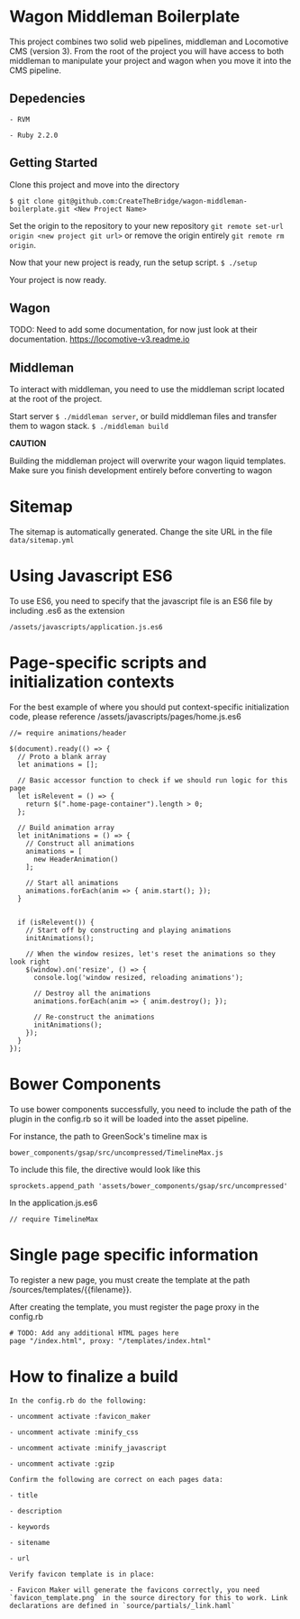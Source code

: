 # Wagon Middleman Boilerplate

This project combines two solid web pipelines, middleman and Locomotive CMS (version 3). From the root of the project you will have access to both middleman to manipulate your project and wagon when you move it into the CMS pipeline.

## Depedencies

    - RVM

    - Ruby 2.2.0


## Getting Started

Clone this project and move into the directory

`$ git clone git@github.com:CreateTheBridge/wagon-middleman-boilerplate.git <New Project Name>`

Set the origin to the repository to your new repository `git remote set-url origin <new project git url>` or remove the origin entirely `git remote rm origin`.

Now that your new project is ready, run the setup script. `$ ./setup`

Your project is now ready.


## Wagon

TODO: Need to add some documentation, for now just look at their documentation. https://locomotive-v3.readme.io

## Middleman

To interact with middleman, you need to use the middleman script located at the root of the project.

Start server `$ ./middleman server`, or build middleman files and transfer them to wagon stack. `$ ./middleman build`

**CAUTION**

Building the middleman project will overwrite your wagon liquid templates.  Make sure you finish development entirely before converting to wagon

# Sitemap

The sitemap is automatically generated. Change the site URL in the file `data/sitemap.yml`

# Using Javascript ES6

To use ES6, you need to specify that the javascript file is an ES6 file by including .es6 as the extension

```
/assets/javascripts/application.js.es6
```

# Page-specific scripts and initialization contexts

For the best example of where you should put context-specific initialization code, please reference /assets/javascripts/pages/home.js.es6

```
//= require animations/header

$(document).ready(() => {
  // Proto a blank array
  let animations = [];

  // Basic accessor function to check if we should run logic for this page
  let isRelevent = () => {
    return $(".home-page-container").length > 0;
  };

  // Build animation array
  let initAnimations = () => {
    // Construct all animations
    animations = [
      new HeaderAnimation()
    ];

    // Start all animations
    animations.forEach(anim => { anim.start(); });
  }


  if (isRelevent()) {
    // Start off by constructing and playing animations
    initAnimations();

    // When the window resizes, let's reset the animations so they look right
    $(window).on('resize', () => {
      console.log('window resized, reloading animations');

      // Destroy all the animations
      animations.forEach(anim => { anim.destroy(); });

      // Re-construct the animations
      initAnimations();
    });
  }
});
```

# Bower Components

To use bower components successfully, you need to include the path of the plugin in the config.rb so it will be loaded into the asset pipeline.

For instance, the path to GreenSock's timeline max is

```
bower_components/gsap/src/uncompressed/TimelineMax.js
```

To include this file, the directive would look like this

```
sprockets.append_path 'assets/bower_components/gsap/src/uncompressed'
```

In the application.js.es6

```
// require TimelineMax
```


# Single page specific information

To register a new page, you must create the template at the path /sources/templates/{{filename}}.

After creating the template, you must register the page proxy in the config.rb

```
# TODO: Add any additional HTML pages here
page "/index.html", proxy: "/templates/index.html"
```


# How to finalize a build

`In the config.rb do the following:`

    - uncomment activate :favicon_maker

    - uncomment activate :minify_css

    - uncomment activate :minify_javascript

    - uncomment activate :gzip

`Confirm the following are correct on each pages data:`

    - title

    - description

    - keywords

    - sitename

    - url

`Verify favicon template is in place:`

    - Favicon Maker will generate the favicons correctly, you need `favicon_template.png` in the source directory for this to work. Link declarations are defined in `source/partials/_link.haml`
